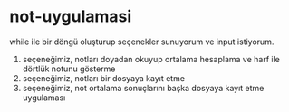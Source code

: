 # not-uygulamasi
while ile bir döngü oluşturup seçenekler sunuyorum ve input istiyorum.
1. seçeneğimiz, notları doyadan okuyup ortalama hesaplama ve harf ile dörtlük notunu gösterme 
2. seçeneğimiz, notları bir dosyaya kayıt etme
3. seçeneğimiz, not ortalama sonuçlarını başka dosyaya kayıt etme uygulaması
